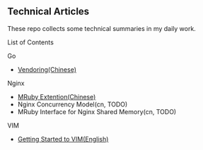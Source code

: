 Technical Articles
------------------

These repo collects some technical summaries in my daily work.


List of Contents

Go
* [Vendoring(Chinese)](go/vendoring-cn.md)

Nginx
* [MRuby Extention(Chinese)](nginx/nginx-mruby-cn.md)
* Nginx Concurrency Model(cn, TODO)
* MRuby Interface for Nginx Shared Memory(cn, TODO)

VIM
* [Getting Started to VIM(English)](vim/vim-startup-en.md)
